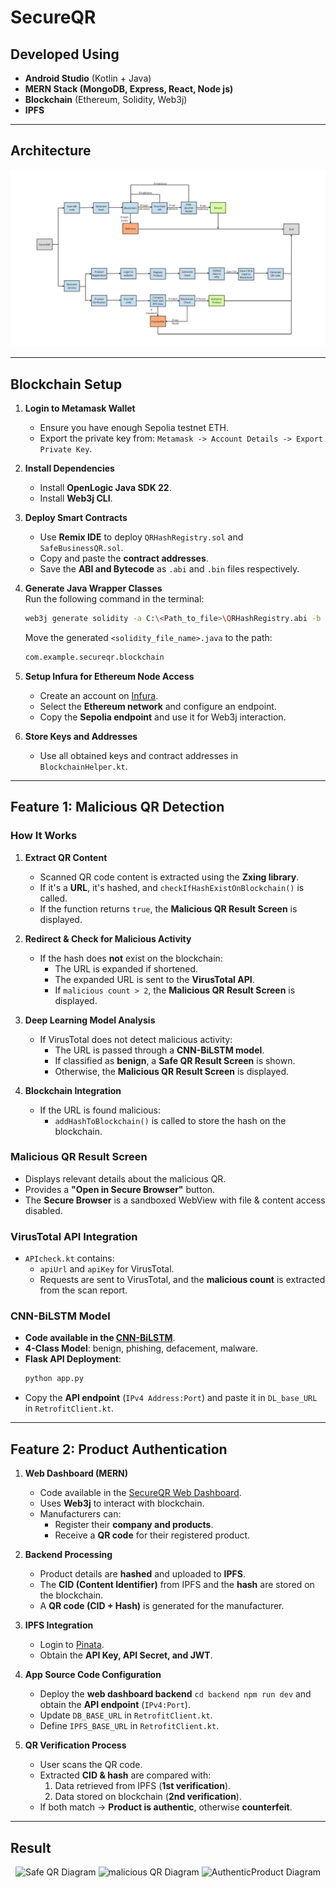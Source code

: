 # SecureQR

## Developed Using
- **Android Studio** (Kotlin + Java)
- **MERN Stack (MongoDB, Express, React, Node js)**
- **Blockchain** (Ethereum, Solidity, Web3j)
- **IPFS**

---

## Architecture
![Architecture Diagram](<architecture.jpg>)

---

## Blockchain Setup

1. **Login to Metamask Wallet**  
   - Ensure you have enough Sepolia testnet ETH.
   - Export the private key from: `Metamask -> Account Details -> Export Private Key`.

2. **Install Dependencies**  
   - Install **OpenLogic Java SDK 22**.
   - Install **Web3j CLI**.

3. **Deploy Smart Contracts**  
   - Use **Remix IDE** to deploy `QRHashRegistry.sol` and `SafeBusinessQR.sol`.
   - Copy and paste the **contract addresses**.
   - Save the **ABI and Bytecode** as `.abi` and `.bin` files respectively.

4. **Generate Java Wrapper Classes**  
   Run the following command in the terminal:
   ```sh
   web3j generate solidity -a C:\<Path_to_file>\QRHashRegistry.abi -b C:\<Path_to_file>\QRHashRegistry.bin -o C:\<Path_to_output>\Output -p com.example.secureqr.blockchain
   ```
   Move the generated `<solidity_file_name>.java` to the path:
   ```sh
   com.example.secureqr.blockchain
   ```

5. **Setup Infura for Ethereum Node Access**  
   - Create an account on [Infura](https://infura.io/).
   - Select the **Ethereum network** and configure an endpoint.
   - Copy the **Sepolia endpoint** and use it for Web3j interaction.

6. **Store Keys and Addresses**  
   - Use all obtained keys and contract addresses in `BlockchainHelper.kt`.

---

## Feature 1: Malicious QR Detection

### How It Works
1. **Extract QR Content**
   - Scanned QR code content is extracted using the **Zxing library**.
   - If it's a **URL**, it's hashed, and `checkIfHashExistOnBlockchain()` is called.
   - If the function returns `true`, the **Malicious QR Result Screen** is displayed.

2. **Redirect & Check for Malicious Activity**
   - If the hash does **not** exist on the blockchain:
     - The URL is expanded if shortened.
     - The expanded URL is sent to the **VirusTotal API**.
     - If `malicious count > 2`, the **Malicious QR Result Screen** is displayed.

3. **Deep Learning Model Analysis**
   - If VirusTotal does not detect malicious activity:
     - The URL is passed through a **CNN-BiLSTM model**.
     - If classified as **benign**, a **Safe QR Result Screen** is shown.
     - Otherwise, the **Malicious QR Result Screen** is displayed.

4. **Blockchain Integration**
   - If the URL is found malicious:
     - `addHashToBlockchain()` is called to store the hash on the blockchain.

### Malicious QR Result Screen
- Displays relevant details about the malicious QR.
- Provides a **"Open in Secure Browser"** button.
- The **Secure Browser** is a sandboxed WebView with file & content access disabled.

### VirusTotal API Integration
- `APIcheck.kt` contains:
  - `apiUrl` and `apiKey` for VirusTotal.
  - Requests are sent to VirusTotal, and the **malicious count** is extracted from the scan report.

### CNN-BiLSTM Model
- **Code available in the [CNN-BiLSTM](https://github.com/vishnu-cepian/Malicious-URL-prediction-CNN-BiLSTM-)**.
- **4-Class Model**: benign, phishing, defacement, malware.
- **Flask API Deployment**:
  ```sh
  python app.py
  ```
- Copy the **API endpoint** (`IPv4 Address:Port`) and paste it in `DL_base_URL` in `RetrofitClient.kt`.

---

## Feature 2: Product Authentication

1. **Web Dashboard (MERN)**  
   - Code available in the [SecureQR Web Dashboard](https://github.com/vishnu-cepian/manufacturer-dashboard).
   - Uses **Web3j** to interact with blockchain.
   - Manufacturers can:
     - Register their **company and products**.
     - Receive a **QR code** for their registered product.

2. **Backend Processing**  
   - Product details are **hashed** and uploaded to **IPFS**.
   - The **CID (Content Identifier)** from IPFS and the **hash** are stored on the blockchain.
   - A **QR code (CID + Hash)** is generated for the manufacturer.

3. **IPFS Integration**  
   - Login to [Pinata](https://pinata.cloud/).
   - Obtain the **API Key, API Secret, and JWT**.

4. **App Source Code Configuration**  
   - Deploy the **web dashboard backend**  ```
  cd backend
  npm run dev
  ``` and obtain the **API endpoint** (`IPv4:Port`).
   - Update `DB_BASE_URL` in `RetrofitClient.kt`.
   - Define `IPFS_BASE_URL` in `RetrofitClient.kt`.
5. **QR Verification Process**  
   - User scans the QR code.
   - Extracted **CID & hash** are compared with:
     1. Data retrieved from IPFS (**1st verification**).
     2. Data stored on blockchain (**2nd verification**).
   - If both match → **Product is authentic**, otherwise **counterfeit**.

---

## Result
<p align="center">
  <img src="safeqr.jpg" alt="Safe QR Diagram" width="200">
  <img src="maliciousqr.jpg" alt="malicious QR Diagram" width="200">
  <img src="authenticproduct.jpg" alt="AuthenticProduct Diagram" width="200">
</p>



